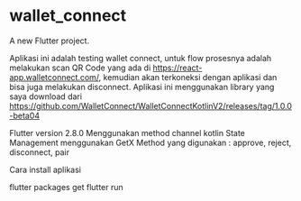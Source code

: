 # wallet_connect

A new Flutter project.

Aplikasi ini adalah testing wallet connect, untuk flow prosesnya adalah melakukan scan QR Code yang ada di https://react-app.walletconnect.com/, kemudian akan terkoneksi dengan aplikasi dan bisa juga melakukan disconnect.
Aplikasi ini menggunakan library yang saya download dari https://github.com/WalletConnect/WalletConnectKotlinV2/releases/tag/1.0.0-beta04

Flutter version 2.8.0
Menggunakan method channel kotlin
State Management menggunakan GetX
Method yang digunakan : approve, reject, disconnect, pair


Cara install aplikasi

flutter packages get
flutter run

